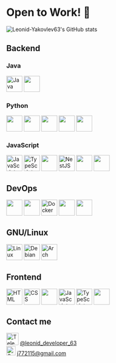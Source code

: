 # Open to Work! 🚀

![Leonid-Yakovlev63's GitHub stats](https://github-readme-stats.vercel.app/api?username=Leonid-Yakovlev63&show_icons=true&theme=radical)

## Backend
<div>
    <h3>Java</h3>
<div> <a href="https://www.java.com" target="_blank" rel="noopener noreferrer"> <img alt="Java" height="42px" src="https://cdn.jsdelivr.net/gh/devicons/devicon/icons/java/java-original.svg" /></a>
<img src="https://cdn.jsdelivr.net/gh/devicons/devicon@latest/icons/spring/spring-original.svg" height="42px" />
</div>
    <h3>Python</h3>
<div> <img src="https://cdn.jsdelivr.net/gh/devicons/devicon@latest/icons/python/python-original.svg" height="42px" /> <img src="https://cdn.jsdelivr.net/gh/devicons/devicon@latest/icons/fastapi/fastapi-original.svg" height="42px" />
            <img src="https://cdn.jsdelivr.net/gh/devicons/devicon@latest/icons/pandas/pandas-original.svg" height="42px" />
            <img src="https://cdn.jsdelivr.net/gh/devicons/devicon@latest/icons/numpy/numpy-original.svg" height="42px" />
            <img src="https://cdn.jsdelivr.net/gh/devicons/devicon@latest/icons/pytest/pytest-original.svg" height="42px" />
          </div>
    <h3>JavaScript</h3>
<div>
    <a href="https://developer.mozilla.org/en-US/docs/Web/JavaScript" target="_blank" rel="noopener noreferrer"> <img alt="JavaScript" height="42px" src="https://cdn.jsdelivr.net/gh/devicons/devicon/icons/javascript/javascript-original.svg" /></a>
    <a href="https://www.typescriptlang.org/" target="_blank" rel="noopener noreferrer"> <img alt="TypeScript" height="42px" src="https://cdn.jsdelivr.net/gh/devicons/devicon/icons/typescript/typescript-original.svg" /></a>
    <img src="https://cdn.jsdelivr.net/gh/devicons/devicon@latest/icons/nodejs/nodejs-original.svg" height="42px" />     
    <a href="https://nestjs.com/" target="_blank" rel="noopener noreferrer"> <img alt="NestJS" height="42px" src="https://nestjs.com/img/logo-small.svg" /></a>
    <img src="https://cdn.jsdelivr.net/gh/devicons/devicon@latest/icons/sequelize/sequelize-original.svg" height="42px" />
    <img src="https://cdn.jsdelivr.net/gh/devicons/devicon@latest/icons/jest/jest-plain.svg" height="42px" />
</div>
</div>

## DevOps
<div>
    <img src="https://cdn.jsdelivr.net/gh/devicons/devicon@latest/icons/ansible/ansible-original.svg" height="42px" />
    <img src="https://cdn.jsdelivr.net/gh/devicons/devicon@latest/icons/jenkins/jenkins-original.svg" height="42px" />
    <a href="https://www.docker.com/" target="_blank" rel="noopener noreferrer"> <img alt="Docker" height="42px" src="https://cdn.jsdelivr.net/gh/devicons/devicon/icons/docker/docker-original.svg" /></a>
    <img src="https://cdn.jsdelivr.net/gh/devicons/devicon@latest/icons/kubernetes/kubernetes-original.svg" height="42px" />
    <img src="https://cdn.jsdelivr.net/gh/devicons/devicon@latest/icons/helm/helm-original.svg" height="42px" />
</div>

## GNU/Linux
<a href="https://www.linux.org/" target="_blank" rel="noopener noreferrer"> <img alt="Linux" height="42px" src="https://cdn.jsdelivr.net/gh/devicons/devicon@latest/icons/linux/linux-original.svg" /></a>
<a href="https://www.debian.org" target="_blank" rel="noopener noreferrer"> <img alt="Debian" height="42px" src="https://cdn.jsdelivr.net/gh/devicons/devicon@latest/icons/debian/debian-original.svg" /></a>
<a href="https://archlinux.org/" target="_blank" rel="noopener noreferrer"> <img alt="Arch" height="42px" src="https://cdn.jsdelivr.net/gh/devicons/devicon@latest/icons/archlinux/archlinux-original.svg" /></a>

## Frontend
<div>
    <a href="https://developer.mozilla.org/en-US/docs/Web/HTML" target="_blank" rel="noopener noreferrer"> <img alt="HTML" height="42px" src="https://cdn.jsdelivr.net/gh/devicons/devicon/icons/html5/html5-original.svg" /></a>
    <a href="https://developer.mozilla.org/en-US/docs/Web/CSS" target="_blank" rel="noopener noreferrer"> <img alt="CSS" height="42px" src="https://cdn.jsdelivr.net/gh/devicons/devicon/icons/css3/css3-original.svg" /></a>
    <img src="https://cdn.jsdelivr.net/gh/devicons/devicon@latest/icons/bootstrap/bootstrap-original.svg" height="42px" />
    <a href="https://developer.mozilla.org/en-US/docs/Web/JavaScript" target="_blank" rel="noopener noreferrer"> <img alt="JavaScript" height="42px" src="https://cdn.jsdelivr.net/gh/devicons/devicon/icons/javascript/javascript-original.svg" /></a>
    <a href="https://www.typescriptlang.org/" target="_blank" rel="noopener noreferrer"> <img alt="TypeScript" height="42px" src="https://cdn.jsdelivr.net/gh/devicons/devicon/icons/typescript/typescript-original.svg" /></a>
    <img src="https://cdn.jsdelivr.net/gh/devicons/devicon@latest/icons/vuejs/vuejs-original.svg" height="42px" />
</div>

## Contact me
[<img alt="Telegram" height="32px" src="https://upload.wikimedia.org/wikipedia/commons/8/82/Telegram_logo.svg" />](https://t.me/leonid_developer_63) [@leonid_developer_63](https://t.me/leonid_developer_63)  
[<img alt="Gmail" height="24px" src="https://upload.wikimedia.org/wikipedia/commons/7/7e/Gmail_icon_%282020%29.svg" />](mailto:j772115@gmail.com) [j772115@gmail.com](mailto:j772115@gmail.com)
